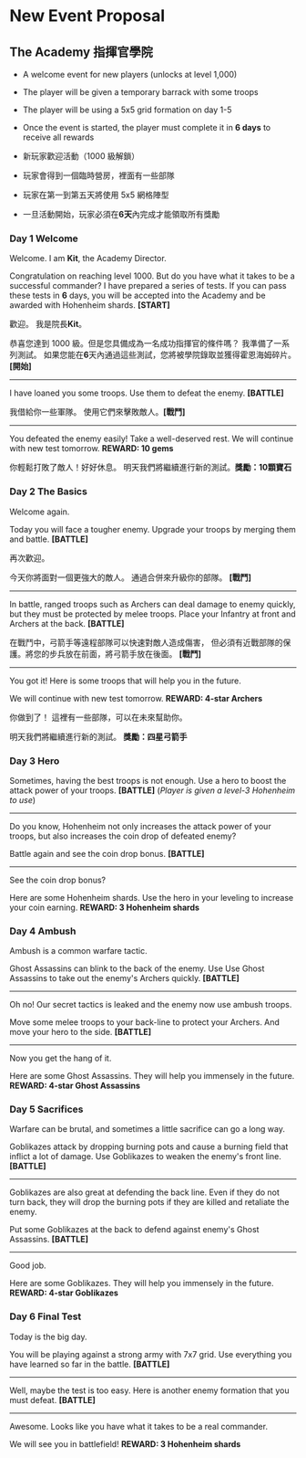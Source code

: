 
# New Event Proposal

## The Academy 指揮官學院

* A welcome event for new players  (unlocks at level 1,000)
* The player will be given a temporary barrack with some troops
* The player will be using a 5x5 grid formation on day 1-5
* Once the event is started, the player must complete it in
**6 days** to receive all rewards

* 新玩家歡迎活動（1000 級解鎖）
* 玩家會得到一個臨時營房，裡面有一些部隊
* 玩家在第一到第五天將使用 5x5 網格陣型
* 一旦活動開始，玩家必須在**6天**內完成才能領取所有獎勵 

### Day 1 Welcome

Welcome. I am **Kit**, the Academy Director.

Congratulation on reaching level 1000. But do you have what it takes to be
a successful commander? I have prepared a series of tests. If you can pass
these tests in **6** days, you will be accepted into the Academy and be
awarded with Hohenheim shards. **[START]**

歡迎。 我是院長**Kit**。

恭喜您達到 1000 級。但是您具備成為一名成功指揮官的條件嗎？
我準備了一系列測試。
如果您能在**6**天內通過這些測試，您將被學院錄取並獲得霍恩海姆碎片。**[開始]**

----
I have loaned you some troops. Use them to defeat the enemy. **[BATTLE]**

我借給你一些軍隊。 使用它們來擊敗敵人。**[戰鬥]**

----
You defeated the enemy easily!
Take a well-deserved rest. We will continue with new test
tomorrow. **REWARD: 10 gems**

你輕鬆打敗了敵人！好好休息。 明天我們將繼續進行新的測試。**獎勵：10顆寶石**

### Day 2 The Basics

Welcome again.

Today you will face a tougher enemy. Upgrade your troops by merging
them and battle. **[BATTLE]**

再次歡迎。

今天你將面對一個更強大的敵人。 通過合併來升級你的部隊。 **[戰鬥]**

----
In battle, ranged troops such as Archers can deal damage to enemy quickly,
but they must be protected by melee troops. Place your Infantry at front
and Archers at the back. **[BATTLE]**

在戰鬥中，弓箭手等遠程部隊可以快速對敵人造成傷害，
但必須有近戰部隊的保護。將您的步兵放在前面，將弓箭手放在後面。 **[戰鬥]**

----
You got it! Here is some troops that will help you in the future.

We will continue with new test tomorrow. **REWARD: 4-star Archers**

你做到了！ 這裡有一些部隊，可以在未來幫助你。

明天我們將繼續進行新的測試。 **獎勵：四星弓箭手**

### Day 3 Hero

Sometimes, having the best troops is not enough. Use a hero to boost
the attack power of your troops. **[BATTLE]** (*Player is given a
level-3 Hohenheim to use*)

----
Do you know, Hohenheim not only increases the attack power of your troops,
but also increases the coin drop of defeated enemy?

Battle again and see the coin drop bonus. **[BATTLE]**

----
See the coin drop bonus?

Here are some Hohenheim shards. Use the hero in your leveling to increase
your coin earning. **REWARD: 3 Hohenheim shards**

### Day 4 Ambush

Ambush is a common warfare tactic.

Ghost Assassins can blink to the back of the enemy. Use Use Ghost Assassins
to take out the enemy's Archers quickly. **[BATTLE]**

----
Oh no! Our secret tactics is leaked and the enemy now use ambush troops.

Move some melee troops to your back-line to protect your Archers. And move
your hero to the side. **[BATTLE]**

----
Now you get the hang of it. 

Here are some Ghost Assassins. They will help you immensely in the future.
**REWARD: 4-star Ghost Assassins**

### Day 5 Sacrifices

Warfare can be brutal, and sometimes a little sacrifice can go a long way.

Goblikazes attack by dropping burning pots and cause a burning field that
inflict a lot of damage. Use Goblikazes to weaken the enemy's front line.
**[BATTLE]**

----
Goblikazes are also great at defending the back line. Even if they do
not turn back, they will drop the burning pots if they are killed and
retaliate the enemy.

Put some Goblikazes at the back to defend against enemy's Ghost Assassins.
**[BATTLE]**

----
Good job.

Here are some Goblikazes. They will help you immensely in the future.
**REWARD: 4-star Goblikazes**

### Day 6 Final Test

Today is the big day.

You will be playing against a strong army with 7x7 grid. Use everything
you have learned so far in the battle. **[BATTLE]**

----
Well, maybe the test is too easy. Here is another enemy formation
that you must defeat. **[BATTLE]**

----
Awesome. Looks like you have what it takes to be a real commander.

We will see you in battlefield! **REWARD: 3 Hohenheim shards**
